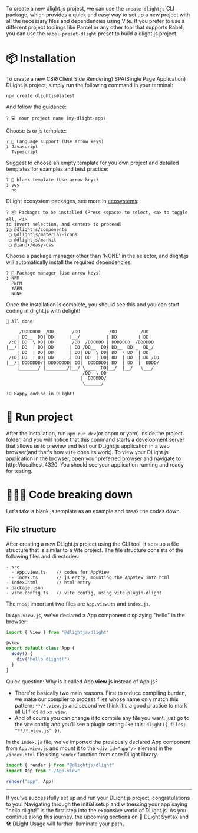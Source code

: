 To create a new dlight.js project, we can use the `create-dlightjs` CLI package, which provides a quick and easy way to set up a new project with all the necessary files and dependencies using Vite. If you prefer to use a different project toolings like Parcel or any other tool that supports Babel, you can use the `babel-preset-dlight` preset to build a dlight.js project. 

# 📦 Installation
To create a new CSR(Client Side Rendering) SPA(Single Page Application) DLight.js project, simply run the following command in your terminal:
```shell
npm create dlightjs@latest
```
And follow the guidance:
```shell
? 💻 Your project name (my-dlight-app)
```
Choose ts or js template:
```shell
? 🥑 Language support (Use arrow keys)
❯ Javascript
  Typescript
```
Suggest to choose an empty template for you own project and detailed templates for examples and best practice:
```shell
? 📃 blank template (Use arrow keys)
❯ yes
  no
```
DLight ecosystem packages, see more in [ecosystems](/ecosystems):
```shell
? 📦 Packages to be installed (Press <space> to select, <a> to toggle all, <i>
to invert selection, and <enter> to proceed)
❯◯ @dlightjs/components
 ◯ @dlightjs/material-icons
 ◯ @dlightjs/markit
 ◯ @iandx/easy-css
```
Choose a package manager other than 'NONE' in the selector, and dlight.js will automatically install the required dependencies:
```shell
? 🍲 Package manager (Use arrow keys)
❯ NPM
  PNPM
  YARN
  NONE
```
Once the installation is complete, you should see this and you can start coding in dlight.js with delight!
``` shell
🎉 All done!

     /DDDDDDD  /DD       /DD           /DD         /DD    
    | DD__  DD| DD      |__/          | DD        | DD    
 /:D| DD  \ DD| DD       /DD  /DDDDDD | DDDDDDD  /DDDDDD  
|__/| DD  | DD| DD      | DD /DD__  DD| DD__  DD|_  DD_/  
    | DD  | DD| DD      | DD| DD  \ DD| DD  \ DD  | DD    
 /:D| DD  | DD| DD      | DD| DD  | DD| DD  | DD  | DD /DD
|__/| DDDDDDD/| DDDDDDDD| DD|  DDDDDDD| DD  | DD  |  DDDD/
    |_______/ |________/|__/ \____  DD|__/  |__/   \___/  
                             /DD  \ DD                    
                            |  DDDDDD/ 
                             \______/                                               

:D Happy coding in DLight!
```

# 🚀 Run project
After the installation, run `npm run dev`(or pnpm or yarn) inside the project folder, and you will notice that this command starts a development server that allows us to preview and test our DLight.js application in a web browser(and that's how `vite` does its work). To view your DLight.js application in the browser, open your preferred browser and navigate to http://localhost:4320. You should see your application running and ready for testing.


# 👨🏻‍💻 Code breaking down
Let's take a blank js template as an example and break the codes down.
## File structure
After creating a new DLight.js project using the CLI tool, it sets up a file structure that is similar to a Vite project. The file structure consists of the following files and directories:
```text
- src
  - App.view.ts    // codes for AppView
  - index.ts       // js entry, mounting the AppView into html
- index.html       // html entry
- package.json
- vite.config.ts   // vite config, using vite-plugin-dlight
```
The most important two files are `App.view.ts` and `index.js`.

In `App.view.js`, we've declared a App component displaying "hello" in the browser:
```js [src/App.view.js]
import { View } from "@dlightjs/dlight"

@View
export default class App {
  Body() {
    div("hello dlight!")
  }
}
```
Quick question: Why is it called App.**view**.js instead of App.js? 
* There're basically two main reasons. First to reduce compiling burden, we make our compiler to process files whose name only match this pattern: `**/*.view.js` and second we think it's a good practice to mark all UI files as `xx.view`. 
* And of course you can change it to compile any file you want, just go to the vite config and you'll see a plugin setting like this: `dlight({ files: "**/*.view.js" })`.

In the `index.js` file, we've imported the previously declared App component from `App.view.js` and mount it to the `<div id="app"/>` element in the `/index.html` file using `render` function from core DLight library.
```js [src/index.js]
import { render } from "@dlightjs/dlight"
import App from "./App.view"

render("app", App)
```

---
If you've successfully set up and run your DLight.js project, congratulations to you! Navigating through the initial setup and witnessing your app saying "hello dlight!" is the first step into the expansive world of DLight.js. As you continue along this journey, the upcoming sections on 🧩 DLight Syntax and 🛠 DLight Usage will further illuminate your path。 
